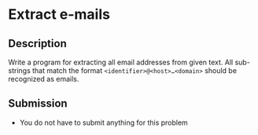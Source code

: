 # Extract e-mails

## Description
Write a program for extracting all email addresses from given text.
All sub-strings that match the format `<identifier>@<host>…<domain>` should be recognized as emails.

## Submission
- You do not have to submit anything for this problem
